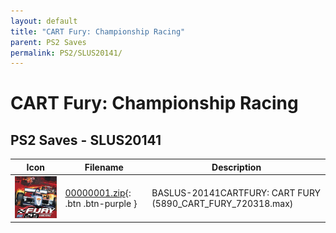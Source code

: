 ```yaml
---
layout: default
title: "CART Fury: Championship Racing"
parent: PS2 Saves
permalink: PS2/SLUS20141/
---
```

# CART Fury: Championship Racing

## PS2 Saves - SLUS20141

| Icon | Filename | Description |
|------|----------|-------------|
| ![CART Fury: Championship Racing](icon0.png) | [00000001.zip](00000001.zip){: .btn .btn-purple } | BASLUS-20141CARTFURY: CART FURY (5890_CART_FURY_720318.max) |
